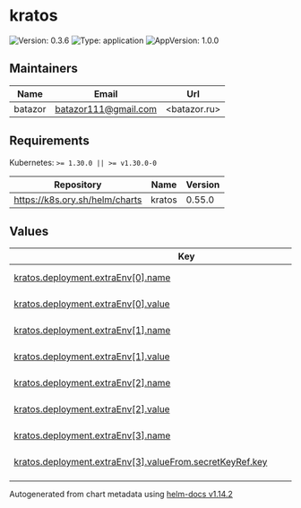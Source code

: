 # kratos

![Version: 0.3.6](https://img.shields.io/badge/Version-0.3.6-informational?style=flat-square) ![Type: application](https://img.shields.io/badge/Type-application-informational?style=flat-square) ![AppVersion: 1.0.0](https://img.shields.io/badge/AppVersion-1.0.0-informational?style=flat-square)

## Maintainers

| Name | Email | Url |
| ---- | ------ | --- |
| batazor | <batazor111@gmail.com> | <batazor.ru> |

## Requirements

Kubernetes: `>= 1.30.0 || >= v1.30.0-0`

| Repository | Name | Version |
|------------|------|---------|
| https://k8s.ory.sh/helm/charts | kratos | 0.55.0 |

## Values

<table height="400px" >
	<thead>
		<th>Key</th>
		<th>Type</th>
		<th>Default</th>
		<th>Description</th>
	</thead>
	<tbody>
		<tr>
			<td id="kratos--deployment--extraEnv[0]--name"><a href="./values.yaml#L18">kratos.deployment.extraEnv[0].name</a></td>
			<td>
string
</td>
			<td>
				<div style="max-width: 300px;">
<pre lang="json">
"TRACING_PROVIDER"
</pre>
</div>
			</td>
			<td></td>
		</tr>
		<tr>
			<td id="kratos--deployment--extraEnv[0]--value"><a href="./values.yaml#L19">kratos.deployment.extraEnv[0].value</a></td>
			<td>
string
</td>
			<td>
				<div style="max-width: 300px;">
<pre lang="json">
"jaeger"
</pre>
</div>
			</td>
			<td></td>
		</tr>
		<tr>
			<td id="kratos--deployment--extraEnv[1]--name"><a href="./values.yaml#L20">kratos.deployment.extraEnv[1].name</a></td>
			<td>
string
</td>
			<td>
				<div style="max-width: 300px;">
<pre lang="json">
"TRACING_PROVIDERS_JAEGER_SAMPLING_SERVER_URL"
</pre>
</div>
			</td>
			<td></td>
		</tr>
		<tr>
			<td id="kratos--deployment--extraEnv[1]--value"><a href="./values.yaml#L21">kratos.deployment.extraEnv[1].value</a></td>
			<td>
string
</td>
			<td>
				<div style="max-width: 300px;">
<pre lang="json">
"http://grafana-tempo.grafana:14268/sampling"
</pre>
</div>
			</td>
			<td></td>
		</tr>
		<tr>
			<td id="kratos--deployment--extraEnv[2]--name"><a href="./values.yaml#L22">kratos.deployment.extraEnv[2].name</a></td>
			<td>
string
</td>
			<td>
				<div style="max-width: 300px;">
<pre lang="json">
"TRACING_PROVIDERS_JAEGER_LOCAL_AGENT_ADDRESS"
</pre>
</div>
			</td>
			<td></td>
		</tr>
		<tr>
			<td id="kratos--deployment--extraEnv[2]--value"><a href="./values.yaml#L23">kratos.deployment.extraEnv[2].value</a></td>
			<td>
string
</td>
			<td>
				<div style="max-width: 300px;">
<pre lang="json">
"grafana-tempo.grafana:6831"
</pre>
</div>
			</td>
			<td></td>
		</tr>
		<tr>
			<td id="kratos--deployment--extraEnv[3]--name"><a href="./values.yaml#L24">kratos.deployment.extraEnv[3].name</a></td>
			<td>
string
</td>
			<td>
				<div style="max-width: 300px;">
<pre lang="json">
"DSN"
</pre>
</div>
			</td>
			<td></td>
		</tr>
		<tr>
			<td id="kratos--deployment--extraEnv[3]--valueFrom--secretKeyRef--key"><a href="./values.yaml#L28">kratos.deployment.extraEnv[3].valueFrom.secretKeyRef.key</a></td>
			<td>
string
</td>
			<td>
				<div style="max-width: 300px;">
<pre lang="json">
"uri"
</pre>
</div>
			</td>
			<td></td>
		</tr>
		<tr>
			<td id="kratos--deployment--extraEnv[3]--valueFrom--secretKeyRef--name"><a href="./values.yaml#L27">kratos.deployment.extraEnv[3].valueFrom.secretKeyRef.name</a></td>
			<td>
string
</td>
			<td>
				<div style="max-width: 300px;">
<pre lang="json">
"kratos-postgres-pguser-kratos"
</pre>
</div>
			</td>
			<td></td>
		</tr>
		<tr>
			<td id="kratos--enabled"><a href="./values.yaml#L8">kratos.enabled</a></td>
			<td>
bool
</td>
			<td>
				<div style="max-width: 300px;">
<pre lang="json">
true
</pre>
</div>
			</td>
			<td></td>
		</tr>
		<tr>
			<td id="kratos--fullnameOverride"><a href="./values.yaml#L10">kratos.fullnameOverride</a></td>
			<td>
string
</td>
			<td>
				<div style="max-width: 300px;">
<pre lang="json">
"kratos"
</pre>
</div>
			</td>
			<td></td>
		</tr>
		<tr>
			<td id="kratos--ingress--admin--className"><a href="./values.yaml#L33">kratos.ingress.admin.className</a></td>
			<td>
string
</td>
			<td>
				<div style="max-width: 300px;">
<pre lang="json">
"nginx"
</pre>
</div>
			</td>
			<td></td>
		</tr>
		<tr>
			<td id="kratos--ingress--admin--enabled"><a href="./values.yaml#L32">kratos.ingress.admin.enabled</a></td>
			<td>
bool
</td>
			<td>
				<div style="max-width: 300px;">
<pre lang="json">
false
</pre>
</div>
			</td>
			<td></td>
		</tr>
		<tr>
			<td id="kratos--ingress--public--annotations--"cert-manager--io/cluster-issuer""><a href="./values.yaml#L38">kratos.ingress.public.annotations."cert-manager.io/cluster-issuer"</a></td>
			<td>
string
</td>
			<td>
				<div style="max-width: 300px;">
<pre lang="json">
"cert-manager-production"
</pre>
</div>
			</td>
			<td></td>
		</tr>
		<tr>
			<td id="kratos--ingress--public--annotations--"nginx--ingress--kubernetes--io/enable-opentelemetry""><a href="./values.yaml#L40">kratos.ingress.public.annotations."nginx.ingress.kubernetes.io/enable-opentelemetry"</a></td>
			<td>
string
</td>
			<td>
				<div style="max-width: 300px;">
<pre lang="json">
"true"
</pre>
</div>
			</td>
			<td></td>
		</tr>
		<tr>
			<td id="kratos--ingress--public--annotations--"nginx--ingress--kubernetes--io/enable-owasp-core-rules""><a href="./values.yaml#L39">kratos.ingress.public.annotations."nginx.ingress.kubernetes.io/enable-owasp-core-rules"</a></td>
			<td>
string
</td>
			<td>
				<div style="max-width: 300px;">
<pre lang="json">
"true"
</pre>
</div>
			</td>
			<td></td>
		</tr>
		<tr>
			<td id="kratos--ingress--public--annotations--"nginx--ingress--kubernetes--io/rewrite-target""><a href="./values.yaml#L41">kratos.ingress.public.annotations."nginx.ingress.kubernetes.io/rewrite-target"</a></td>
			<td>
string
</td>
			<td>
				<div style="max-width: 300px;">
<pre lang="json">
"/$1"
</pre>
</div>
			</td>
			<td></td>
		</tr>
		<tr>
			<td id="kratos--ingress--public--annotations--"nginx--ingress--kubernetes--io/use-regex""><a href="./values.yaml#L42">kratos.ingress.public.annotations."nginx.ingress.kubernetes.io/use-regex"</a></td>
			<td>
string
</td>
			<td>
				<div style="max-width: 300px;">
<pre lang="json">
"true"
</pre>
</div>
			</td>
			<td></td>
		</tr>
		<tr>
			<td id="kratos--ingress--public--className"><a href="./values.yaml#L36">kratos.ingress.public.className</a></td>
			<td>
string
</td>
			<td>
				<div style="max-width: 300px;">
<pre lang="json">
"nginx"
</pre>
</div>
			</td>
			<td></td>
		</tr>
		<tr>
			<td id="kratos--ingress--public--enabled"><a href="./values.yaml#L35">kratos.ingress.public.enabled</a></td>
			<td>
bool
</td>
			<td>
				<div style="max-width: 300px;">
<pre lang="json">
true
</pre>
</div>
			</td>
			<td></td>
		</tr>
		<tr>
			<td id="kratos--ingress--public--hosts[0]--host"><a href="./values.yaml#L44">kratos.ingress.public.hosts[0].host</a></td>
			<td>
string
</td>
			<td>
				<div style="max-width: 300px;">
<pre lang="json">
"shortlink.best"
</pre>
</div>
			</td>
			<td></td>
		</tr>
		<tr>
			<td id="kratos--ingress--public--hosts[0]--paths[0]--path"><a href="./values.yaml#L46">kratos.ingress.public.hosts[0].paths[0].path</a></td>
			<td>
string
</td>
			<td>
				<div style="max-width: 300px;">
<pre lang="json">
"/api/auth/?(.*)"
</pre>
</div>
			</td>
			<td></td>
		</tr>
		<tr>
			<td id="kratos--ingress--public--hosts[0]--paths[0]--pathType"><a href="./values.yaml#L47">kratos.ingress.public.hosts[0].paths[0].pathType</a></td>
			<td>
string
</td>
			<td>
				<div style="max-width: 300px;">
<pre lang="json">
"Prefix"
</pre>
</div>
			</td>
			<td></td>
		</tr>
		<tr>
			<td id="kratos--ingress--public--tls[0]--hosts[0]"><a href="./values.yaml#L51">kratos.ingress.public.tls[0].hosts[0]</a></td>
			<td>
string
</td>
			<td>
				<div style="max-width: 300px;">
<pre lang="json">
"shortlink.best"
</pre>
</div>
			</td>
			<td></td>
		</tr>
		<tr>
			<td id="kratos--ingress--public--tls[0]--secretName"><a href="./values.yaml#L49">kratos.ingress.public.tls[0].secretName</a></td>
			<td>
string
</td>
			<td>
				<div style="max-width: 300px;">
<pre lang="json">
"shortlink-ingress-tls"
</pre>
</div>
			</td>
			<td></td>
		</tr>
		<tr>
			<td id="kratos--kratos--automigration"><a href="./values.yaml#L182">kratos.kratos.automigration</a></td>
			<td>
object
</td>
			<td>
				<div style="max-width: 300px;">
<pre lang="json">
{
  "enabled": true,
  "resources": {
    "limits": {
      "cpu": "100m",
      "memory": "128Mi"
    },
    "requests": {
      "cpu": "100m",
      "memory": "128Mi"
    }
  },
  "type": "initContainer"
}
</pre>
</div>
			</td>
			<td>Enables database migration</td>
		</tr>
		<tr>
			<td id="kratos--kratos--automigration--type"><a href="./values.yaml#L188">kratos.kratos.automigration.type</a></td>
			<td>
string
</td>
			<td>
				<div style="max-width: 300px;">
<pre lang="json">
"initContainer"
</pre>
</div>
			</td>
			<td>Configure the way to execute database migration. Possible values: job, initContainer When set to job, the migration will be executed as a job on release or upgrade. When set to initContainer, the migration will be executed when kratos pod is created Defaults to job</td>
		</tr>
		<tr>
			<td id="kratos--kratos--config--hashers--argon2--iterations"><a href="./values.yaml#L175">kratos.kratos.config.hashers.argon2.iterations</a></td>
			<td>
int
</td>
			<td>
				<div style="max-width: 300px;">
<pre lang="json">
2
</pre>
</div>
			</td>
			<td></td>
		</tr>
		<tr>
			<td id="kratos--kratos--config--hashers--argon2--key_length"><a href="./values.yaml#L177">kratos.kratos.config.hashers.argon2.key_length</a></td>
			<td>
int
</td>
			<td>
				<div style="max-width: 300px;">
<pre lang="json">
16
</pre>
</div>
			</td>
			<td></td>
		</tr>
		<tr>
			<td id="kratos--kratos--config--hashers--argon2--memory"><a href="./values.yaml#L174">kratos.kratos.config.hashers.argon2.memory</a></td>
			<td>
string
</td>
			<td>
				<div style="max-width: 300px;">
<pre lang="json">
"128MB"
</pre>
</div>
			</td>
			<td></td>
		</tr>
		<tr>
			<td id="kratos--kratos--config--hashers--argon2--parallelism"><a href="./values.yaml#L173">kratos.kratos.config.hashers.argon2.parallelism</a></td>
			<td>
int
</td>
			<td>
				<div style="max-width: 300px;">
<pre lang="json">
1
</pre>
</div>
			</td>
			<td></td>
		</tr>
		<tr>
			<td id="kratos--kratos--config--hashers--argon2--salt_length"><a href="./values.yaml#L176">kratos.kratos.config.hashers.argon2.salt_length</a></td>
			<td>
int
</td>
			<td>
				<div style="max-width: 300px;">
<pre lang="json">
16
</pre>
</div>
			</td>
			<td></td>
		</tr>
		<tr>
			<td id="kratos--kratos--config--identity--default_schema_id"><a href="./values.yaml#L56">kratos.kratos.config.identity.default_schema_id</a></td>
			<td>
string
</td>
			<td>
				<div style="max-width: 300px;">
<pre lang="json">
"default"
</pre>
</div>
			</td>
			<td></td>
		</tr>
		<tr>
			<td id="kratos--kratos--config--identity--schemas[0]--id"><a href="./values.yaml#L58">kratos.kratos.config.identity.schemas[0].id</a></td>
			<td>
string
</td>
			<td>
				<div style="max-width: 300px;">
<pre lang="json">
"default"
</pre>
</div>
			</td>
			<td></td>
		</tr>
		<tr>
			<td id="kratos--kratos--config--identity--schemas[0]--url"><a href="./values.yaml#L59">kratos.kratos.config.identity.schemas[0].url</a></td>
			<td>
string
</td>
			<td>
				<div style="max-width: 300px;">
<pre lang="json">
"file:///etc/config/identity.default.schema.json"
</pre>
</div>
			</td>
			<td></td>
		</tr>
		<tr>
			<td id="kratos--kratos--config--log--format"><a href="./values.yaml#L163">kratos.kratos.config.log.format</a></td>
			<td>
string
</td>
			<td>
				<div style="max-width: 300px;">
<pre lang="json">
"json"
</pre>
</div>
			</td>
			<td></td>
		</tr>
		<tr>
			<td id="kratos--kratos--config--log--leak_sensitive_values"><a href="./values.yaml#L164">kratos.kratos.config.log.leak_sensitive_values</a></td>
			<td>
bool
</td>
			<td>
				<div style="max-width: 300px;">
<pre lang="json">
true
</pre>
</div>
			</td>
			<td></td>
		</tr>
		<tr>
			<td id="kratos--kratos--config--log--level"><a href="./values.yaml#L162">kratos.kratos.config.log.level</a></td>
			<td>
string
</td>
			<td>
				<div style="max-width: 300px;">
<pre lang="json">
"info"
</pre>
</div>
			</td>
			<td></td>
		</tr>
		<tr>
			<td id="kratos--kratos--config--secrets--cookie[0]"><a href="./values.yaml#L169">kratos.kratos.config.secrets.cookie[0]</a></td>
			<td>
string
</td>
			<td>
				<div style="max-width: 300px;">
<pre lang="json">
"PLEASE-CHANGE-ME-I-AM-VERY-INSECURE"
</pre>
</div>
			</td>
			<td></td>
		</tr>
		<tr>
			<td id="kratos--kratos--config--selfservice--allowed_return_urls[0]"><a href="./values.yaml#L97">kratos.kratos.config.selfservice.allowed_return_urls[0]</a></td>
			<td>
string
</td>
			<td>
				<div style="max-width: 300px;">
<pre lang="json">
"*"
</pre>
</div>
			</td>
			<td></td>
		</tr>
		<tr>
			<td id="kratos--kratos--config--selfservice--allowed_return_urls[1]"><a href="./values.yaml#L98">kratos.kratos.config.selfservice.allowed_return_urls[1]</a></td>
			<td>
string
</td>
			<td>
				<div style="max-width: 300px;">
<pre lang="json">
"http://*"
</pre>
</div>
			</td>
			<td></td>
		</tr>
		<tr>
			<td id="kratos--kratos--config--selfservice--allowed_return_urls[2]"><a href="./values.yaml#L99">kratos.kratos.config.selfservice.allowed_return_urls[2]</a></td>
			<td>
string
</td>
			<td>
				<div style="max-width: 300px;">
<pre lang="json">
"https://*"
</pre>
</div>
			</td>
			<td></td>
		</tr>
		<tr>
			<td id="kratos--kratos--config--selfservice--default_browser_return_url"><a href="./values.yaml#L95">kratos.kratos.config.selfservice.default_browser_return_url</a></td>
			<td>
string
</td>
			<td>
				<div style="max-width: 300px;">
<pre lang="json">
"https://shortlink.best"
</pre>
</div>
			</td>
			<td></td>
		</tr>
		<tr>
			<td id="kratos--kratos--config--selfservice--flows--error--ui_url"><a href="./values.yaml#L123">kratos.kratos.config.selfservice.flows.error.ui_url</a></td>
			<td>
string
</td>
			<td>
				<div style="max-width: 300px;">
<pre lang="json">
"https://shortlink.best/next/error"
</pre>
</div>
			</td>
			<td></td>
		</tr>
		<tr>
			<td id="kratos--kratos--config--selfservice--flows--login--lifespan"><a href="./values.yaml#L148">kratos.kratos.config.selfservice.flows.login.lifespan</a></td>
			<td>
string
</td>
			<td>
				<div style="max-width: 300px;">
<pre lang="json">
"10m"
</pre>
</div>
			</td>
			<td></td>
		</tr>
		<tr>
			<td id="kratos--kratos--config--selfservice--flows--login--ui_url"><a href="./values.yaml#L147">kratos.kratos.config.selfservice.flows.login.ui_url</a></td>
			<td>
string
</td>
			<td>
				<div style="max-width: 300px;">
<pre lang="json">
"https://shortlink.best/next/auth/login"
</pre>
</div>
			</td>
			<td></td>
		</tr>
		<tr>
			<td id="kratos--kratos--config--selfservice--flows--logout--after--default_browser_return_url"><a href="./values.yaml#L144">kratos.kratos.config.selfservice.flows.logout.after.default_browser_return_url</a></td>
			<td>
string
</td>
			<td>
				<div style="max-width: 300px;">
<pre lang="json">
"https://shortlink.best/next/auth/login"
</pre>
</div>
			</td>
			<td></td>
		</tr>
		<tr>
			<td id="kratos--kratos--config--selfservice--flows--recovery--enabled"><a href="./values.yaml#L133">kratos.kratos.config.selfservice.flows.recovery.enabled</a></td>
			<td>
bool
</td>
			<td>
				<div style="max-width: 300px;">
<pre lang="json">
true
</pre>
</div>
			</td>
			<td></td>
		</tr>
		<tr>
			<td id="kratos--kratos--config--selfservice--flows--recovery--ui_url"><a href="./values.yaml#L134">kratos.kratos.config.selfservice.flows.recovery.ui_url</a></td>
			<td>
string
</td>
			<td>
				<div style="max-width: 300px;">
<pre lang="json">
"https://shortlink.best/next/auth/recovery"
</pre>
</div>
			</td>
			<td></td>
		</tr>
		<tr>
			<td id="kratos--kratos--config--selfservice--flows--registration--after--oidc--hooks[0]--hook"><a href="./values.yaml#L159">kratos.kratos.config.selfservice.flows.registration.after.oidc.hooks[0].hook</a></td>
			<td>
string
</td>
			<td>
				<div style="max-width: 300px;">
<pre lang="json">
"session"
</pre>
</div>
			</td>
			<td></td>
		</tr>
		<tr>
			<td id="kratos--kratos--config--selfservice--flows--registration--after--password--hooks[0]--hook"><a href="./values.yaml#L156">kratos.kratos.config.selfservice.flows.registration.after.password.hooks[0].hook</a></td>
			<td>
string
</td>
			<td>
				<div style="max-width: 300px;">
<pre lang="json">
"session"
</pre>
</div>
			</td>
			<td></td>
		</tr>
		<tr>
			<td id="kratos--kratos--config--selfservice--flows--registration--lifespan"><a href="./values.yaml#L151">kratos.kratos.config.selfservice.flows.registration.lifespan</a></td>
			<td>
string
</td>
			<td>
				<div style="max-width: 300px;">
<pre lang="json">
"10m"
</pre>
</div>
			</td>
			<td></td>
		</tr>
		<tr>
			<td id="kratos--kratos--config--selfservice--flows--registration--ui_url"><a href="./values.yaml#L152">kratos.kratos.config.selfservice.flows.registration.ui_url</a></td>
			<td>
string
</td>
			<td>
				<div style="max-width: 300px;">
<pre lang="json">
"https://shortlink.best/next/auth/registration"
</pre>
</div>
			</td>
			<td></td>
		</tr>
		<tr>
			<td id="kratos--kratos--config--selfservice--flows--settings--privileged_session_max_age"><a href="./values.yaml#L129">kratos.kratos.config.selfservice.flows.settings.privileged_session_max_age</a></td>
			<td>
string
</td>
			<td>
				<div style="max-width: 300px;">
<pre lang="json">
"15m"
</pre>
</div>
			</td>
			<td></td>
		</tr>
		<tr>
			<td id="kratos--kratos--config--selfservice--flows--settings--required_aal"><a href="./values.yaml#L130">kratos.kratos.config.selfservice.flows.settings.required_aal</a></td>
			<td>
string
</td>
			<td>
				<div style="max-width: 300px;">
<pre lang="json">
"highest_available"
</pre>
</div>
			</td>
			<td></td>
		</tr>
		<tr>
			<td id="kratos--kratos--config--selfservice--flows--settings--ui_url"><a href="./values.yaml#L126">kratos.kratos.config.selfservice.flows.settings.ui_url</a></td>
			<td>
string
</td>
			<td>
				<div style="max-width: 300px;">
<pre lang="json">
"https://shortlink.best/next/user/profile"
</pre>
</div>
			</td>
			<td></td>
		</tr>
		<tr>
			<td id="kratos--kratos--config--selfservice--flows--verification--after--default_browser_return_url"><a href="./values.yaml#L140">kratos.kratos.config.selfservice.flows.verification.after.default_browser_return_url</a></td>
			<td>
string
</td>
			<td>
				<div style="max-width: 300px;">
<pre lang="json">
"https://shortlink.best/next"
</pre>
</div>
			</td>
			<td></td>
		</tr>
		<tr>
			<td id="kratos--kratos--config--selfservice--flows--verification--enabled"><a href="./values.yaml#L137">kratos.kratos.config.selfservice.flows.verification.enabled</a></td>
			<td>
bool
</td>
			<td>
				<div style="max-width: 300px;">
<pre lang="json">
true
</pre>
</div>
			</td>
			<td></td>
		</tr>
		<tr>
			<td id="kratos--kratos--config--selfservice--flows--verification--ui_url"><a href="./values.yaml#L138">kratos.kratos.config.selfservice.flows.verification.ui_url</a></td>
			<td>
string
</td>
			<td>
				<div style="max-width: 300px;">
<pre lang="json">
"https://shortlink.best/next/auth/verification"
</pre>
</div>
			</td>
			<td></td>
		</tr>
		<tr>
			<td id="kratos--kratos--config--selfservice--methods--link--enabled"><a href="./values.yaml#L107">kratos.kratos.config.selfservice.methods.link.enabled</a></td>
			<td>
bool
</td>
			<td>
				<div style="max-width: 300px;">
<pre lang="json">
true
</pre>
</div>
			</td>
			<td></td>
		</tr>
		<tr>
			<td id="kratos--kratos--config--selfservice--methods--lookup_secret--enabled"><a href="./values.yaml#L111">kratos.kratos.config.selfservice.methods.lookup_secret.enabled</a></td>
			<td>
bool
</td>
			<td>
				<div style="max-width: 300px;">
<pre lang="json">
true
</pre>
</div>
			</td>
			<td></td>
		</tr>
		<tr>
			<td id="kratos--kratos--config--selfservice--methods--oidc--enabled"><a href="./values.yaml#L109">kratos.kratos.config.selfservice.methods.oidc.enabled</a></td>
			<td>
bool
</td>
			<td>
				<div style="max-width: 300px;">
<pre lang="json">
true
</pre>
</div>
			</td>
			<td></td>
		</tr>
		<tr>
			<td id="kratos--kratos--config--selfservice--methods--password--enabled"><a href="./values.yaml#L103">kratos.kratos.config.selfservice.methods.password.enabled</a></td>
			<td>
bool
</td>
			<td>
				<div style="max-width: 300px;">
<pre lang="json">
true
</pre>
</div>
			</td>
			<td></td>
		</tr>
		<tr>
			<td id="kratos--kratos--config--selfservice--methods--profile--enabled"><a href="./values.yaml#L105">kratos.kratos.config.selfservice.methods.profile.enabled</a></td>
			<td>
bool
</td>
			<td>
				<div style="max-width: 300px;">
<pre lang="json">
true
</pre>
</div>
			</td>
			<td></td>
		</tr>
		<tr>
			<td id="kratos--kratos--config--selfservice--methods--totp--config--issuer"><a href="./values.yaml#L116">kratos.kratos.config.selfservice.methods.totp.config.issuer</a></td>
			<td>
string
</td>
			<td>
				<div style="max-width: 300px;">
<pre lang="json">
"shortlink.best"
</pre>
</div>
			</td>
			<td></td>
		</tr>
		<tr>
			<td id="kratos--kratos--config--selfservice--methods--totp--enabled"><a href="./values.yaml#L113">kratos.kratos.config.selfservice.methods.totp.enabled</a></td>
			<td>
bool
</td>
			<td>
				<div style="max-width: 300px;">
<pre lang="json">
true
</pre>
</div>
			</td>
			<td></td>
		</tr>
		<tr>
			<td id="kratos--kratos--config--serve--admin--base_url"><a href="./values.yaml#L85">kratos.kratos.config.serve.admin.base_url</a></td>
			<td>
string
</td>
			<td>
				<div style="max-width: 300px;">
<pre lang="json">
"http://127.0.0.1:4434/"
</pre>
</div>
			</td>
			<td></td>
		</tr>
		<tr>
			<td id="kratos--kratos--config--serve--public--base_url"><a href="./values.yaml#L64">kratos.kratos.config.serve.public.base_url</a></td>
			<td>
string
</td>
			<td>
				<div style="max-width: 300px;">
<pre lang="json">
"https://shortlink.best/api/auth"
</pre>
</div>
			</td>
			<td></td>
		</tr>
		<tr>
			<td id="kratos--kratos--config--serve--public--cors--allow_credentials"><a href="./values.yaml#L83">kratos.kratos.config.serve.public.cors.allow_credentials</a></td>
			<td>
bool
</td>
			<td>
				<div style="max-width: 300px;">
<pre lang="json">
true
</pre>
</div>
			</td>
			<td></td>
		</tr>
		<tr>
			<td id="kratos--kratos--config--serve--public--cors--allowed_headers[0]"><a href="./values.yaml#L79">kratos.kratos.config.serve.public.cors.allowed_headers[0]</a></td>
			<td>
string
</td>
			<td>
				<div style="max-width: 300px;">
<pre lang="json">
"Authorization"
</pre>
</div>
			</td>
			<td></td>
		</tr>
		<tr>
			<td id="kratos--kratos--config--serve--public--cors--allowed_headers[1]"><a href="./values.yaml#L80">kratos.kratos.config.serve.public.cors.allowed_headers[1]</a></td>
			<td>
string
</td>
			<td>
				<div style="max-width: 300px;">
<pre lang="json">
"Cookie"
</pre>
</div>
			</td>
			<td></td>
		</tr>
		<tr>
			<td id="kratos--kratos--config--serve--public--cors--allowed_headers[2]"><a href="./values.yaml#L81">kratos.kratos.config.serve.public.cors.allowed_headers[2]</a></td>
			<td>
string
</td>
			<td>
				<div style="max-width: 300px;">
<pre lang="json">
"Content-Type"
</pre>
</div>
			</td>
			<td></td>
		</tr>
		<tr>
			<td id="kratos--kratos--config--serve--public--cors--allowed_headers[3]"><a href="./values.yaml#L82">kratos.kratos.config.serve.public.cors.allowed_headers[3]</a></td>
			<td>
string
</td>
			<td>
				<div style="max-width: 300px;">
<pre lang="json">
"Set-Cookie"
</pre>
</div>
			</td>
			<td></td>
		</tr>
		<tr>
			<td id="kratos--kratos--config--serve--public--cors--allowed_methods[0]"><a href="./values.yaml#L73">kratos.kratos.config.serve.public.cors.allowed_methods[0]</a></td>
			<td>
string
</td>
			<td>
				<div style="max-width: 300px;">
<pre lang="json">
"POST"
</pre>
</div>
			</td>
			<td></td>
		</tr>
		<tr>
			<td id="kratos--kratos--config--serve--public--cors--allowed_methods[1]"><a href="./values.yaml#L74">kratos.kratos.config.serve.public.cors.allowed_methods[1]</a></td>
			<td>
string
</td>
			<td>
				<div style="max-width: 300px;">
<pre lang="json">
"GET"
</pre>
</div>
			</td>
			<td></td>
		</tr>
		<tr>
			<td id="kratos--kratos--config--serve--public--cors--allowed_methods[2]"><a href="./values.yaml#L75">kratos.kratos.config.serve.public.cors.allowed_methods[2]</a></td>
			<td>
string
</td>
			<td>
				<div style="max-width: 300px;">
<pre lang="json">
"PUT"
</pre>
</div>
			</td>
			<td></td>
		</tr>
		<tr>
			<td id="kratos--kratos--config--serve--public--cors--allowed_methods[3]"><a href="./values.yaml#L76">kratos.kratos.config.serve.public.cors.allowed_methods[3]</a></td>
			<td>
string
</td>
			<td>
				<div style="max-width: 300px;">
<pre lang="json">
"PATCH"
</pre>
</div>
			</td>
			<td></td>
		</tr>
		<tr>
			<td id="kratos--kratos--config--serve--public--cors--allowed_methods[4]"><a href="./values.yaml#L77">kratos.kratos.config.serve.public.cors.allowed_methods[4]</a></td>
			<td>
string
</td>
			<td>
				<div style="max-width: 300px;">
<pre lang="json">
"DELETE"
</pre>
</div>
			</td>
			<td></td>
		</tr>
		<tr>
			<td id="kratos--kratos--config--serve--public--cors--allowed_origins[0]"><a href="./values.yaml#L69">kratos.kratos.config.serve.public.cors.allowed_origins[0]</a></td>
			<td>
string
</td>
			<td>
				<div style="max-width: 300px;">
<pre lang="json">
"http://127.0.0.1:3000"
</pre>
</div>
			</td>
			<td></td>
		</tr>
		<tr>
			<td id="kratos--kratos--config--serve--public--cors--allowed_origins[1]"><a href="./values.yaml#L70">kratos.kratos.config.serve.public.cors.allowed_origins[1]</a></td>
			<td>
string
</td>
			<td>
				<div style="max-width: 300px;">
<pre lang="json">
"https://shortlink.best"
</pre>
</div>
			</td>
			<td></td>
		</tr>
		<tr>
			<td id="kratos--kratos--config--serve--public--cors--allowed_origins[2]"><a href="./values.yaml#L71">kratos.kratos.config.serve.public.cors.allowed_origins[2]</a></td>
			<td>
string
</td>
			<td>
				<div style="max-width: 300px;">
<pre lang="json">
"https://*.shortlink.best"
</pre>
</div>
			</td>
			<td></td>
		</tr>
		<tr>
			<td id="kratos--kratos--config--serve--public--cors--debug"><a href="./values.yaml#L67">kratos.kratos.config.serve.public.cors.debug</a></td>
			<td>
bool
</td>
			<td>
				<div style="max-width: 300px;">
<pre lang="json">
true
</pre>
</div>
			</td>
			<td></td>
		</tr>
		<tr>
			<td id="kratos--kratos--config--serve--public--cors--enabled"><a href="./values.yaml#L66">kratos.kratos.config.serve.public.cors.enabled</a></td>
			<td>
bool
</td>
			<td>
				<div style="max-width: 300px;">
<pre lang="json">
true
</pre>
</div>
			</td>
			<td></td>
		</tr>
		<tr>
			<td id="kratos--kratos--config--session--cookie--domain"><a href="./values.yaml#L91">kratos.kratos.config.session.cookie.domain</a></td>
			<td>
string
</td>
			<td>
				<div style="max-width: 300px;">
<pre lang="json">
"shortlink.best"
</pre>
</div>
			</td>
			<td></td>
		</tr>
		<tr>
			<td id="kratos--kratos--config--session--cookie--same_site"><a href="./values.yaml#L92">kratos.kratos.config.session.cookie.same_site</a></td>
			<td>
string
</td>
			<td>
				<div style="max-width: 300px;">
<pre lang="json">
"Lax"
</pre>
</div>
			</td>
			<td></td>
		</tr>
		<tr>
			<td id="kratos--kratos--config--session--lifespan"><a href="./values.yaml#L89">kratos.kratos.config.session.lifespan</a></td>
			<td>
string
</td>
			<td>
				<div style="max-width: 300px;">
<pre lang="json">
"720h"
</pre>
</div>
			</td>
			<td></td>
		</tr>
		<tr>
			<td id="kratos--kratos--development"><a href="./values.yaml#L179">kratos.kratos.development</a></td>
			<td>
bool
</td>
			<td>
				<div style="max-width: 300px;">
<pre lang="json">
true
</pre>
</div>
			</td>
			<td></td>
		</tr>
		<tr>
			<td id="kratos--kratos--identitySchemas--"identity--default--schema--json""><a href="./values.yaml#L200">kratos.kratos.identitySchemas."identity.default.schema.json"</a></td>
			<td>
string
</td>
			<td>
				<div style="max-width: 300px;">
<pre lang="json">
"{\n  \"$id\": \"https://schemas.ory.sh/presets/kratos/quickstart/email-password/identity.schema.json\",\n  \"$schema\": \"http://json-schema.org/draft-07/schema#\",\n  \"title\": \"Person\",\n  \"type\": \"object\",\n  \"properties\": {\n    \"traits\": {\n      \"type\": \"object\",\n      \"properties\": {\n        \"email\": {\n          \"type\": \"string\",\n          \"format\": \"email\",\n          \"title\": \"E-Mail\",\n          \"minLength\": 3,\n          \"ory.sh/kratos\": {\n            \"credentials\": {\n              \"password\": {\n                \"identifier\": true\n              },\n              \"totp\": {\n                \"account_name\": true\n              }\n            },\n            \"verification\": {\n              \"via\": \"email\"\n            },\n            \"recovery\": {\n              \"via\": \"email\"\n            }\n          }\n        },\n        \"name\": {\n          \"type\": \"object\",\n          \"properties\": {\n            \"first\": {\n              \"title\": \"First Name\",\n              \"type\": \"string\"\n            },\n            \"last\": {\n              \"title\": \"Last Name\",\n              \"type\": \"string\"\n            }\n          }\n        }\n      },\n      \"required\": [\n        \"email\"\n      ],\n      \"additionalProperties\": false\n    }\n  }\n}\n"
</pre>
</div>
			</td>
			<td></td>
		</tr>
		<tr>
			<td id="kratos--kratos--identitySchemas--"oidc--github--jsonnet""><a href="./values.yaml#L253">kratos.kratos.identitySchemas."oidc.github.jsonnet"</a></td>
			<td>
string
</td>
			<td>
				<div style="max-width: 300px;">
<pre lang="json">
"local claims = {\n  email_verified: false,\n} + std.extVar('claims');\n\n{\n  identity: {\n    traits: {\n      // Allowing unverified email addresses enables account\n      // enumeration attacks, especially if the value is used for\n      // e.g. verification or as a password login identifier.\n      //\n      // Therefore we only return the email if it (a) exists and (b) is marked verified\n      // by GitHub.\n      [if 'email' in claims \u0026\u0026 claims.email_verified then 'email' else null]: claims.email,\n    },\n    metadata_public: {\n      github_username: claims.username,\n    }\n  },\n}\n"
</pre>
</div>
			</td>
			<td></td>
		</tr>
		<tr>
			<td id="kratos--kratos--identitySchemas--"oidc--gitlab--jsonnet""><a href="./values.yaml#L274">kratos.kratos.identitySchemas."oidc.gitlab.jsonnet"</a></td>
			<td>
string
</td>
			<td>
				<div style="max-width: 300px;">
<pre lang="json">
"local claims = {\n  email_verified: false,\n} + std.extVar('claims');\n{\n  identity: {\n    traits: {\n      // Allowing unverified email addresses enables account\n      // enumeration attacks,  if the value is used for\n      // verification or as a password login identifier.\n      //\n      // Therefore we only return the email if it (a) exists and (b) is marked verified\n      // by GitLab.\n      [if 'email' in claims \u0026\u0026 claims.email_verified then 'email' else null]: claims.email,\n    },\n  },\n}\n"
</pre>
</div>
			</td>
			<td></td>
		</tr>
		<tr>
			<td id="kratos--secret--enabled"><a href="./values.yaml#L13">kratos.secret.enabled</a></td>
			<td>
bool
</td>
			<td>
				<div style="max-width: 300px;">
<pre lang="json">
true
</pre>
</div>
			</td>
			<td></td>
		</tr>
		<tr>
			<td id="kratos--secret--hashSumEnabled"><a href="./values.yaml#L14">kratos.secret.hashSumEnabled</a></td>
			<td>
bool
</td>
			<td>
				<div style="max-width: 300px;">
<pre lang="json">
false
</pre>
</div>
			</td>
			<td></td>
		</tr>
		<tr>
			<td id="kratos--serviceMonitor--enabled"><a href="./values.yaml#L294">kratos.serviceMonitor.enabled</a></td>
			<td>
bool
</td>
			<td>
				<div style="max-width: 300px;">
<pre lang="json">
true
</pre>
</div>
			</td>
			<td></td>
		</tr>
		<tr>
			<td id="kratos--serviceMonitor--labels--release"><a href="./values.yaml#L297">kratos.serviceMonitor.labels.release</a></td>
			<td>
string
</td>
			<td>
				<div style="max-width: 300px;">
<pre lang="json">
"prometheus-operator"
</pre>
</div>
			</td>
			<td></td>
		</tr>
	</tbody>
</table>

----------------------------------------------
Autogenerated from chart metadata using [helm-docs v1.14.2](https://github.com/norwoodj/helm-docs/releases/v1.14.2)